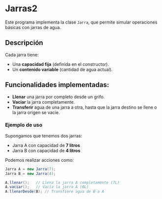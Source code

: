 # Jarras2

Este programa implementa la clase `Jarra`, que permite simular operaciones básicas con jarras de agua.

## Descripción

Cada jarra tiene:
- Una **capacidad fija** (definida en el constructor).
- Un **contenido variable** (cantidad de agua actual).

## Funcionalidades implementadas:
- **Llenar** una jarra por completo desde un grifo.
- **Vaciar** la jarra completamente.
- **Transferir** agua de una jarra a otra, hasta que la jarra destino se llene o la jarra origen se vacíe.

### Ejemplo de uso

Supongamos que tenemos dos jarras:  
- Jarra A con capacidad de **7 litros**  
- Jarra B con capacidad de **4 litros**

Podemos realizar acciones como:
```java
Jarra A = new Jarra(7);
Jarra B = new Jarra(4);

A.llenar();   // Llena la jarra A completamente (7L)
A.vaciar();   // Vacía la jarra A (0L)
A.llenarDesde(B); // Transfiere agua de B a A
